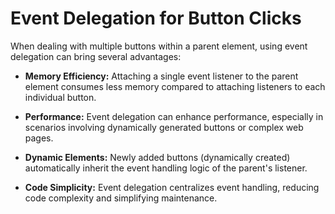 # Event Delegation for Button Clicks

When dealing with multiple buttons within a parent element, using event delegation can bring several advantages:

- **Memory Efficiency:** Attaching a single event listener to the parent element consumes less memory compared to attaching listeners to each individual button.

- **Performance:** Event delegation can enhance performance, especially in scenarios involving dynamically generated buttons or complex web pages.

- **Dynamic Elements:** Newly added buttons (dynamically created) automatically inherit the event handling logic of the parent's listener.

- **Code Simplicity:** Event delegation centralizes event handling, reducing code complexity and simplifying maintenance.
